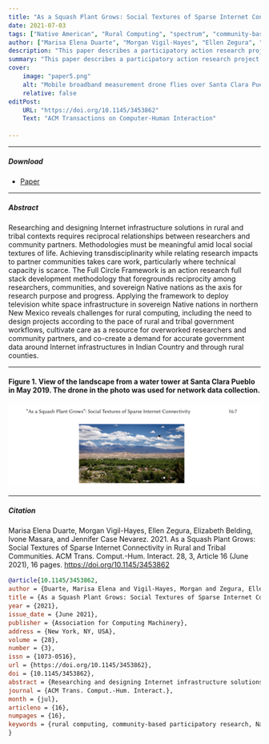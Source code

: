 ```yaml
---
title: "As a Squash Plant Grows: Social Textures of Sparse Internet Connectivity in Rural and Tribal Communities"
date: 2021-07-03
tags: ["Native American", "Rural Computing", "spectrum", "community-based participatory research"]
author: ["Marisa Elena Duarte", "Morgan Vigil-Hayes", "Ellen Zegura", "Elizabeth Belding", "Ivone Masara", "Jennifer Case Nevarez"]
description: "This paper describes a participatory action research project between several academic institutions and the REDINet network in northern New Mexico."
summary: "This paper describes a participatory action research project between several academic institutions and the REDINet network in northern New Mexico. It theorizes the Full Circle Framework, which presents a methodology for responsible partnership with rural and tribal communities for technology capacity building projects."
cover:
    image: "paper5.png"
    alt: "Mobile broadband measurement drone flies over Santa Clara Pueblo."
    relative: false
editPost:
    URL: "https://doi.org/10.1145/3453862"
    Text: "ACM Transactions on Computer-Human Interaction"

---
```


---

##### Download

+ [Paper](DVZ+2021.pdf)

---

##### Abstract

Researching and designing Internet infrastructure solutions in rural and tribal contexts requires reciprocal relationships between researchers and community partners. Methodologies must be meaningful amid local social textures of life. Achieving transdisciplinarity while relating research impacts to partner communities takes care work, particularly where technical capacity is scarce. The Full Circle Framework is an action research full stack development methodology that foregrounds reciprocity among researchers, communities, and sovereign Native nations as the axis for research purpose and progress. Applying the framework to deploy television white space infrastructure in sovereign Native nations in northern New Mexico reveals challenges for rural computing, including the need to design projects according to the pace of rural and tribal government workflows, cultivate care as a resource for overworked researchers and community partners, and co-create a demand for accurate government data around Internet infrastructures in Indian Country and through rural counties.

---

#### Figure 1. View of the landscape from a water tower at Santa Clara Pueblo in May 2019. The drone in the photo was used for network data collection.

![](paper5.png)

---

##### Citation

Marisa Elena Duarte, Morgan Vigil-Hayes, Ellen Zegura, Elizabeth Belding, Ivone Masara, and Jennifer Case Nevarez. 2021. As a Squash Plant Grows: Social Textures of Sparse Internet Connectivity in Rural and Tribal Communities. ACM Trans. Comput.-Hum. Interact. 28, 3, Article 16 (June 2021), 16 pages. https://doi.org/10.1145/3453862

```BibTeX
@article{10.1145/3453862,
author = {Duarte, Marisa Elena and Vigil-Hayes, Morgan and Zegura, Ellen and Belding, Elizabeth and Masara, Ivone and Nevarez, Jennifer Case},
title = {As a Squash Plant Grows: Social Textures of Sparse Internet Connectivity in Rural and Tribal Communities},
year = {2021},
issue_date = {June 2021},
publisher = {Association for Computing Machinery},
address = {New York, NY, USA},
volume = {28},
number = {3},
issn = {1073-0516},
url = {https://doi.org/10.1145/3453862},
doi = {10.1145/3453862},
abstract = {Researching and designing Internet infrastructure solutions in rural and tribal contexts requires reciprocal relationships between researchers and community partners. Methodologies must be meaningful amid local social textures of life. Achieving transdisciplinarity while relating research impacts to partner communities takes care work, particularly where technical capacity is scarce. The Full Circle Framework is an action research full stack development methodology that foregrounds reciprocity among researchers, communities, and sovereign Native nations as the axis for research purpose and progress. Applying the framework to deploy television white space infrastructure in sovereign Native nations in northern New Mexico reveals challenges for rural computing, including the need to design projects according to the pace of rural and tribal government workflows, cultivate care as a resource for overworked researchers and community partners, and co-create a demand for accurate government data around Internet infrastructures in Indian Country and through rural counties.},
journal = {ACM Trans. Comput.-Hum. Interact.},
month = {jul},
articleno = {16},
numpages = {16},
keywords = {rural computing, community-based participatory research, Native American, spectrum}
}
```

